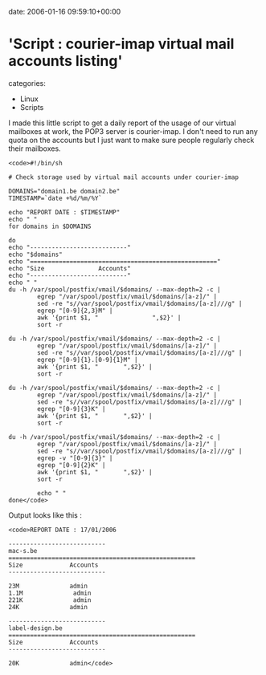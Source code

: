 


date: 2006-01-16 09:59:10+00:00


# 'Script : courier-imap virtual mail accounts listing'

categories:
- Linux
- Scripts


I made this little script to get a daily report of the usage of our virtual mailboxes at work, the POP3 server is courier-imap.
I don't need to run any quota on the accounts but I just want to make sure people regularly check their mailboxes.

<!-- more -->


    
    <code>#!/bin/sh
    
    # Check storage used by virtual mail accounts under courier-imap
    
    DOMAINS="domain1.be domain2.be"
    TIMESTAMP=`date +%d/%m/%Y`
    
    echo "REPORT DATE : $TIMESTAMP"
    echo " "
    for domains in $DOMAINS
    
    do
    echo "---------------------------"
    echo "$domains"
    echo "===================================================="
    echo "Size               Accounts"
    echo "---------------------------"
    echo " "
    du -h /var/spool/postfix/vmail/$domains/ --max-depth=2 -c | 
            egrep "/var/spool/postfix/vmail/$domains/[a-z]/" | 
            sed -re "s//var/spool/postfix/vmail/$domains/[a-z]///g" | 
            egrep "[0-9]{2,3}M" | 
            awk '{print $1, "               ",$2}' | 
            sort -r
    
    du -h /var/spool/postfix/vmail/$domains/ --max-depth=2 -c | 
            egrep "/var/spool/postfix/vmail/$domains/[a-z]/" | 
            sed -re "s//var/spool/postfix/vmail/$domains/[a-z]///g" | 
            egrep "[0-9]{1}.[0-9]{1}M" | 
            awk '{print $1, "       ",$2}' | 
            sort -r
    
    du -h /var/spool/postfix/vmail/$domains/ --max-depth=2 -c | 
            egrep "/var/spool/postfix/vmail/$domains/[a-z]/" | 
            sed -re "s//var/spool/postfix/vmail/$domains/[a-z]///g" | 
            egrep "[0-9]{3}K" | 
            awk '{print $1, "       ",$2}' | 
            sort -r
    
    du -h /var/spool/postfix/vmail/$domains/ --max-depth=2 -c | 
            egrep "/var/spool/postfix/vmail/$domains/[a-z]/" | 
            sed -re "s//var/spool/postfix/vmail/$domains/[a-z]///g" | 
            egrep -v "[0-9]{3}" | 
            egrep "[0-9]{2}K" | 
            awk '{print $1, "       ",$2}' | 
            sort -r
    
            echo " "
    done</code>



Output looks like this :

    
    <code>REPORT DATE : 17/01/2006
    
    ---------------------------
    mac-s.be
    ====================================================
    Size             Accounts
    ---------------------------
     
    23M              admin
    1.1M              admin
    221K              admin
    24K              admin
     
    ---------------------------
    label-design.be
    ====================================================
    Size             Accounts
    ---------------------------
     
    20K              admin</code>
